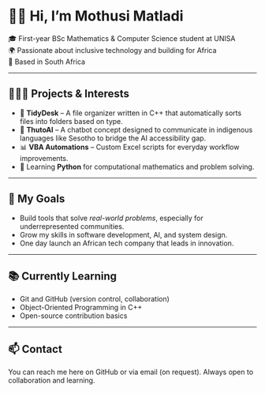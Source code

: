 # 👋🏽 Hi, I’m Mothusi Matladi

🎓 First-year BSc Mathematics & Computer Science student at UNISA  
🌍 Passionate about inclusive technology and building for Africa  
📍 Based in South Africa

---

## 👨🏽‍💻 Projects & Interests

- 💾 **TidyDesk** – A file organizer written in C++ that automatically sorts files into folders based on type.
- 🤖 **ThutoAI** – A chatbot concept designed to communicate in indigenous languages like Sesotho to bridge the AI accessibility gap.
- 📊 **VBA Automations** – Custom Excel scripts for everyday workflow improvements.
- 🐍 Learning **Python** for computational mathematics and problem solving.

---

## 🔭 My Goals

- Build tools that solve *real-world problems*, especially for underrepresented communities.
- Grow my skills in software development, AI, and system design.
- One day launch an African tech company that leads in innovation.

---

## 📚 Currently Learning

- Git and GitHub (version control, collaboration)
- Object-Oriented Programming in C++
- Open-source contribution basics

---

## 📫 Contact

You can reach me here on GitHub or via email (on request). Always open to collaboration and learning.

